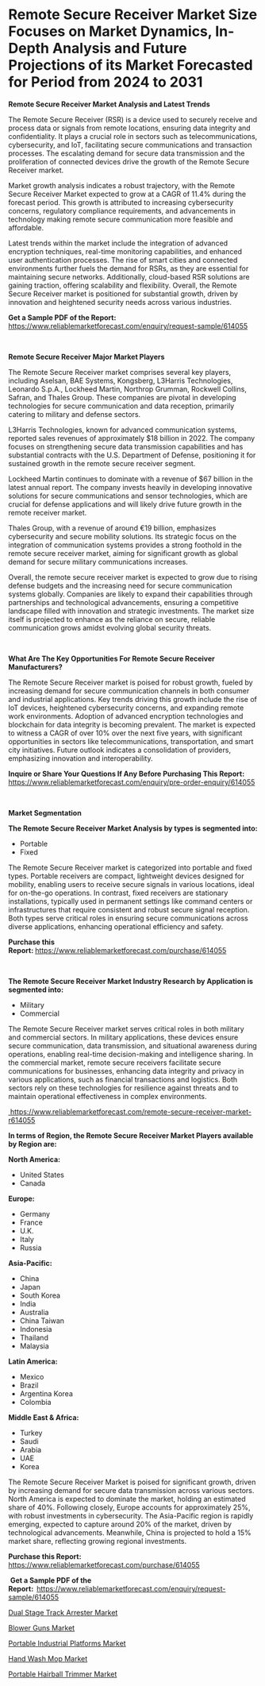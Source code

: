 <p><h1>Remote Secure Receiver Market Size Focuses on Market Dynamics, In-Depth Analysis and Future Projections of its Market Forecasted for Period from 2024 to 2031</h1></p><p><strong>Remote Secure Receiver Market Analysis and Latest Trends</strong></p>
<p><p>The Remote Secure Receiver (RSR) is a device used to securely receive and process data or signals from remote locations, ensuring data integrity and confidentiality. It plays a crucial role in sectors such as telecommunications, cybersecurity, and IoT, facilitating secure communications and transaction processes. The escalating demand for secure data transmission and the proliferation of connected devices drive the growth of the Remote Secure Receiver market.</p><p>Market growth analysis indicates a robust trajectory, with the Remote Secure Receiver Market expected to grow at a CAGR of 11.4% during the forecast period. This growth is attributed to increasing cybersecurity concerns, regulatory compliance requirements, and advancements in technology making remote secure communication more feasible and affordable. </p><p>Latest trends within the market include the integration of advanced encryption techniques, real-time monitoring capabilities, and enhanced user authentication processes. The rise of smart cities and connected environments further fuels the demand for RSRs, as they are essential for maintaining secure networks. Additionally, cloud-based RSR solutions are gaining traction, offering scalability and flexibility. Overall, the Remote Secure Receiver market is positioned for substantial growth, driven by innovation and heightened security needs across various industries.</p></p>
<p><strong>Get a Sample PDF of the Report:&nbsp;</strong> <a href="https://www.reliablemarketforecast.com/enquiry/request-sample/614055?utm_campaign=1141&utm_medium=2&utm_source=Github&utm_content=ia&utm_term=12102024&utm_id=remote-secure-receiver">https://www.reliablemarketforecast.com/enquiry/request-sample/614055</a></p>
<p>&nbsp;</p>
<p><strong>Remote Secure Receiver Major Market Players</strong></p>
<p><p>The Remote Secure Receiver market comprises several key players, including Aselsan, BAE Systems, Kongsberg, L3Harris Technologies, Leonardo S.p.A., Lockheed Martin, Northrop Grumman, Rockwell Collins, Safran, and Thales Group. These companies are pivotal in developing technologies for secure communication and data reception, primarily catering to military and defense sectors.</p><p>L3Harris Technologies, known for advanced communication systems, reported sales revenues of approximately $18 billion in 2022. The company focuses on strengthening secure data transmission capabilities and has substantial contracts with the U.S. Department of Defense, positioning it for sustained growth in the remote secure receiver segment.</p><p>Lockheed Martin continues to dominate with a revenue of $67 billion in the latest annual report. The company invests heavily in developing innovative solutions for secure communications and sensor technologies, which are crucial for defense applications and will likely drive future growth in the remote receiver market.</p><p>Thales Group, with a revenue of around €19 billion, emphasizes cybersecurity and secure mobility solutions. Its strategic focus on the integration of communication systems provides a strong foothold in the remote secure receiver market, aiming for significant growth as global demand for secure military communications increases.</p><p>Overall, the remote secure receiver market is expected to grow due to rising defense budgets and the increasing need for secure communication systems globally. Companies are likely to expand their capabilities through partnerships and technological advancements, ensuring a competitive landscape filled with innovation and strategic investments. The market size itself is projected to enhance as the reliance on secure, reliable communication grows amidst evolving global security threats.</p></p>
<p>&nbsp;</p>
<p><strong>What Are The Key Opportunities For Remote Secure Receiver Manufacturers?</strong></p>
<p><p>The Remote Secure Receiver market is poised for robust growth, fueled by increasing demand for secure communication channels in both consumer and industrial applications. Key trends driving this growth include the rise of IoT devices, heightened cybersecurity concerns, and expanding remote work environments. Adoption of advanced encryption technologies and blockchain for data integrity is becoming prevalent. The market is expected to witness a CAGR of over 10% over the next five years, with significant opportunities in sectors like telecommunications, transportation, and smart city initiatives. Future outlook indicates a consolidation of providers, emphasizing innovation and interoperability.</p></p>
<p><strong>Inquire or Share Your Questions If Any Before Purchasing This Report:</strong> <a href="https://www.reliablemarketforecast.com/enquiry/pre-order-enquiry/614055?utm_campaign=1141&utm_medium=2&utm_source=Github&utm_content=ia&utm_term=12102024&utm_id=remote-secure-receiver">https://www.reliablemarketforecast.com/enquiry/pre-order-enquiry/614055</a></p>
<p>&nbsp;</p>
<p><strong>Market Segmentation</strong></p>
<p><strong>The Remote Secure Receiver Market Analysis by types is segmented into:</strong></p>
<p><ul><li>Portable</li><li>Fixed</li></ul></p>
<p><p>The Remote Secure Receiver market is categorized into portable and fixed types. Portable receivers are compact, lightweight devices designed for mobility, enabling users to receive secure signals in various locations, ideal for on-the-go operations. In contrast, fixed receivers are stationary installations, typically used in permanent settings like command centers or infrastructures that require consistent and robust secure signal reception. Both types serve critical roles in ensuring secure communications across diverse applications, enhancing operational efficiency and safety.</p></p>
<p><strong>Purchase this Report:&nbsp;</strong><a href="https://www.reliablemarketforecast.com/purchase/614055?utm_campaign=1141&utm_medium=2&utm_source=Github&utm_content=ia&utm_term=12102024&utm_id=remote-secure-receiver">https://www.reliablemarketforecast.com/purchase/614055</a></p>
<p>&nbsp;</p>
<p><strong>The Remote Secure Receiver Market Industry Research by Application is segmented into:</strong></p>
<p><ul><li>Military</li><li>Commercial</li></ul></p>
<p><p>The Remote Secure Receiver market serves critical roles in both military and commercial sectors. In military applications, these devices ensure secure communication, data transmission, and situational awareness during operations, enabling real-time decision-making and intelligence sharing. In the commercial market, remote secure receivers facilitate secure communications for businesses, enhancing data integrity and privacy in various applications, such as financial transactions and logistics. Both sectors rely on these technologies for resilience against threats and to maintain operational effectiveness in complex environments.</p></p>
<p><a href="https://www.reliablemarketforecast.com/remote-secure-receiver-market-r614055?utm_campaign=1141&utm_medium=2&utm_source=Github&utm_content=ia&utm_term=12102024&utm_id=remote-secure-receiver">&nbsp;https://www.reliablemarketforecast.com/remote-secure-receiver-market-r614055</a></p>
<p><strong>In terms of Region, the Remote Secure Receiver Market Players available by Region are:</strong></p>
<p>
    <p> <strong> North America: </strong>
        <ul>
            <li>United States</li>
            <li>Canada</li>
        </ul>
        </p> 
    <p> <strong> Europe: </strong>
        <ul>
            <li>Germany</li>
            <li>France</li>
            <li>U.K.</li>
            <li>Italy</li>
            <li>Russia</li>
        </ul>
        </p> 
    <p> <strong> Asia-Pacific: </strong>
        <ul>
            <li>China</li>
            <li>Japan</li>
            <li>South Korea</li>
            <li>India</li>
            <li>Australia</li>
            <li>China Taiwan</li>
            <li>Indonesia</li>
            <li>Thailand</li>
            <li>Malaysia</li>
        </ul>
        </p> 
    <p> <strong> Latin America: </strong>
        <ul>
            <li>Mexico</li>
            <li>Brazil</li>
            <li>Argentina Korea</li>
            <li>Colombia</li>
        </ul>
        </p> 
    <p> <strong> Middle East & Africa: </strong>
        <ul>
            <li>Turkey</li>
            <li>Saudi</li>
            <li>Arabia</li>
            <li>UAE</li>
            <li>Korea</li>
        </ul>
    </p>
    </p>
<p><p>The Remote Secure Receiver Market is poised for significant growth, driven by increasing demand for secure data transmission across various sectors. North America is expected to dominate the market, holding an estimated share of 40%. Following closely, Europe accounts for approximately 25%, with robust investments in cybersecurity. The Asia-Pacific region is rapidly emerging, expected to capture around 20% of the market, driven by technological advancements. Meanwhile, China is projected to hold a 15% market share, reflecting growing regional investments.</p></p>
<p><strong>Purchase this Report: </strong><a href="https://www.reliablemarketforecast.com/purchase/614055?utm_campaign=1141&utm_medium=2&utm_source=Github&utm_content=ia&utm_term=12102024&utm_id=remote-secure-receiver">https://www.reliablemarketforecast.com/purchase/614055</a></p>
<p>&nbsp;<strong>Get a Sample PDF of the Report:&nbsp;&nbsp;</strong><a href="https://www.reliablemarketforecast.com/enquiry/request-sample/614055?utm_campaign=1141&utm_medium=2&utm_source=Github&utm_content=ia&utm_term=12102024&utm_id=remote-secure-receiver">https://www.reliablemarketforecast.com/enquiry/request-sample/614055</a></p>
<p><strong></strong></p>
<p><p><a href="https://github.com/LilianFaulkner65/Market-Research-Report-List-1/blob/main/dual-stage-track-arrester-market.md?utm_campaign=1141&utm_medium=2&utm_source=Github&utm_content=ia&utm_term=12102024&utm_id=remote-secure-receiver">Dual Stage Track Arrester Market</a></p><p><a href="https://www.linkedin.com/pulse/global-blower-guns-market-product-types-applications-regional-qcuzf?utm_campaign=1141&utm_medium=2&utm_source=Github&utm_content=ia&utm_term=12102024&utm_id=remote-secure-receiver">Blower Guns Market</a></p><p><a href="https://github.com/SamiaChowdhury801/Market-Research-Report-List-1/blob/main/portable-industrial-platforms-market.md?utm_campaign=1141&utm_medium=2&utm_source=Github&utm_content=ia&utm_term=12102024&utm_id=remote-secure-receiver">Portable Industrial Platforms Market</a></p><p><a href="https://www.linkedin.com/pulse/insights-hand-wash-mop-market-size-which-expanding-44-ye7ye?utm_campaign=1141&utm_medium=2&utm_source=Github&utm_content=ia&utm_term=12102024&utm_id=remote-secure-receiver">Hand Wash Mop Market</a></p><p><a href="https://www.linkedin.com/pulse/portable-hairball-trimmer-market-trends-growth-outlook-2024-zthpf?utm_campaign=1141&utm_medium=2&utm_source=Github&utm_content=ia&utm_term=12102024&utm_id=remote-secure-receiver">Portable Hairball Trimmer Market</a></p></p>